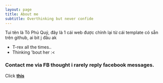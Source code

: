 ```yaml
---
layout: page
title: About me
subtitle: Overthinking but never confide
---
```

Tui tên là Tô Phú Quý, đây là 1 cái web được chỉnh lại từ cái template có sẵn trên github, ai bit j đâu ak 

- T-rex all the times..
- Thinking 'bout her :<


### Contact me via FB thought i rarely reply facebook messages. 

Click [**this**](facebook.com/tophuquy.999)




